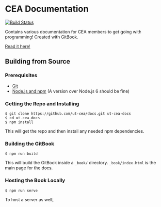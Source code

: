 # CEA Documentation

[![Build Status](https://travis-ci.org/ut-cea/docs.svg?branch=master)](
    https://travis-ci.org/ut-cea/docs)

Contains various documentation for CEA members to get going with programming!
Created with [GitBook](https://github.com/GitbookIO/gitbook).

[Read it here!](https://ut-cea.github.io/docs/)

## Building from Source

### Prerequisites

- [Git](https://git-scm.com/book/en/v2/Getting-Started-Installing-Git)
- [Node.js and npm](https://nodejs.org/en/) (A version over Node.js 6 should be
    fine)

### Getting the Repo and Installing

```
$ git clone https://github.com/ut-cea/docs.git ut-cea-docs
$ cd ut-cea-docs
$ npm install
```

This will get the repo and then install any needed npm dependencies.

### Building the GitBook

```
$ npm run build
```

This will build the GitBook inside a `_book/` directory. `_book/index.html` is
the main page for the docs.

### Hosting the Book Locally

```
$ npm run serve
```

To host a server as well,
